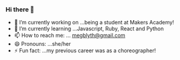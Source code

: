 ### Hi there 👋

- 🔭 I’m currently working on ...being a student at Makers Academy! 
- 🌱 I’m currently learning ...Javascript, Ruby, React and Python
- 📫 How to reach me: ... megblyth@gmail.com
- 😄 Pronouns: ...she/her
- ⚡ Fun fact: ...my previous career was as a choreographer! 

